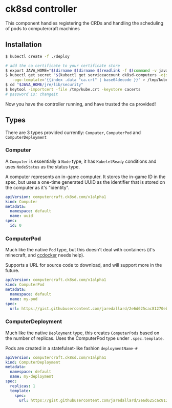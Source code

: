 # ck8sd controller

This component handles registering the CRDs and handling the scheduling of pods to computercraft machines


## Installation

```bash
$ kubectl create -f ./deploy 

# add the ca certificate to your certificate store
$ export JAVA_HOME="$(dirname $(dirname $(readlink -f $(command -v java))) | sed 's/\/jre//')"
$ kubectl get secret "$(kubectl get serviceaccount ck8sd-computers -ojsonpath='{.secrets[0].name}')" \
   -ogo-template='{{index .data "ca.crt" | base64decode }}' > /tmp/kube.crt
$ cd "$JAVA_HOME/jre/lib/security"
$ keytool -importcert -file /tmp/kube.crt -keystore cacerts
# password is: changeit
```

Now you have the controller running, and have trusted the ca provided!

## Types

There are 3 types provided currently: `Computer`, `ComputerPod` and `ComputerDeployment`

### Computer

A `Computer` is essentially a `Node` type, it has `KubeletReady` conditions and uses `NodeStatus` as the status type.

A computer represents an in-game computer. It stores the in-game ID in the spec, but uses a one-time generated UUID as the identifier
that is stored on the computer as it's "identity".

```yaml
apiVersion: computercraft.ck8sd.com/v1alpha1
kind: Computer
metadata:
  namespace: default
  name: uuid
spec:
  id: 0
```

### ComputerPod

Much like the native `Pod` type, but this doesn't deal with containers (it's minecraft, and [ccdocker](https://github.com/jaredallard/ccdocker) needs help).

Supports a URL for source code to download, and will support more in the future.

```yaml
apiVersion: computercraft.ck8sd.com/v1alpha1
kind: ComputerPod
metadata:
  namespace: default
  name: my-pod
spec:
  url: https://gist.githubusercontent.com/jaredallard/2e6d625cac81270ebc27ab94c4d5dc5f/raw/574f6907ae1d67307696d2b27206d05e6d47fbeb/daemon.lua
```

### ComputerDeployment

Much like the native `Deployment` type, this creates `ComputerPods` based on the number of replicas. Uses the ComputerPod type under `.spec.template`.

Pods are created in a statefulset-like fashion `deploymentName-#`

```yaml
apiVersion: computercraft.ck8sd.com/v1alpha1
kind: ComputerDeployment
metadata:
  namespace: default
  name: my-deployment
spec:
  replicas: 1
  template:
    spec:
      url: https://gist.githubusercontent.com/jaredallard/2e6d625cac81270ebc27ab94c4d5dc5f/raw/574f6907ae1d67307696d2b27206d05e6d47fbeb/daemon.lua
```